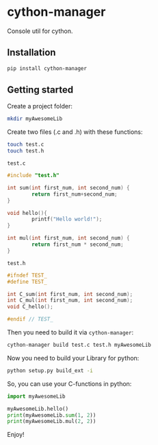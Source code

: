 # cython-manager
Console util for cython.

## Installation
```sh
pip install cython-manager
```

## Getting started

Create a project folder:
```sh
mkdir myAwesomeLib
```

Create two files (.c and .h) with these functions:
```sh
touch test.c
touch test.h
```

`test.c`
```c
#include "test.h"

int sum(int first_num, int second_num) {
        return first_num+second_num;
}

void hello(){
        printf("Hello world!");
}

int mul(int first_num, int second_num) {
        return first_num * second_num;
}
```

`test.h`
```c
#ifndef TEST_
#define TEST_

int C_sum(int first_num, int second_num);
int C_mul(int first_num, int second_num);
void C_hello();

#endif // TEST_
```

Then you need to build it via `cython-manager`:
```sh
cython-manager build test.c test.h myAwesomeLib
```

Now you need to build your Library for python:
```sh
python setup.py build_ext -i
```

So, you can use your C-functions in python:
```python
import myAwesomeLib

myAwesomeLib.hello()
print(myAwesomeLib.sum(1, 2))
print(myAwesomeLib.mul(2, 2))
```

Enjoy!
